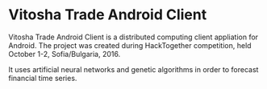 # Vitosha Trade Android Client

Vitosha Trade Android Client is a distributed computing client appliation for Android. The project was created during HackTogether competition, held October 1-2, Sofia/Bulgaria, 2016.

It uses artificial neural networks and genetic algorithms in order to forecast financial time series.
